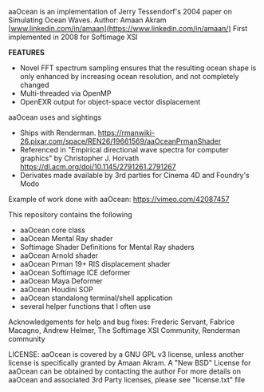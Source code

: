 aaOcean is an implementation of Jerry Tessendorf's 2004 paper on Simulating Ocean Waves.
Author: Amaan Akram 
[www.linkedin.com/in/amaan](https://www.linkedin.com/in/amaan/)
First implemented in 2008 for Softimage XSI

**FEATURES**
* Novel FFT spectrum sampling ensures that the resulting ocean shape is
  only enhanced by increasing ocean resolution, and not completely changed
* Multi-threaded via OpenMP
* OpenEXR output for object-space vector displacement

aaOcean uses and sightings
- Ships with Renderman. https://rmanwiki-26.pixar.com/space/REN26/19661569/aaOceanPrmanShader
- Referenced in "Empirical directional wave spectra for computer graphics" by Christopher J. Horvath https://dl.acm.org/doi/10.1145/2791261.2791267 
- Derivates made available by 3rd parties for Cinema 4D and Foundry's Modo

Example of work done with aaOcean:
https://vimeo.com/42087457

This repository contains the following

* aaOcean core class
* aaOcean Mental Ray shader
* Softimage Shader Definitions for Mental Ray shaders
* aaOcean Arnold shader
* aaOcean Prman 19+ RIS displacement shader
* aaOcean Softimage ICE deformer
* aaOcean Maya Deformer
* aaOcean Houdini SOP
* aaOcean standalong terminal/shell application
* several helper functions that I often use

Acknowledgements for help and bug fixes: Frederic Servant, Fabrice Macagno, Andrew Helmer,
The Softimage XSI Community, Renderman community

LICENSE: 
aaOcean is covered by a GNU GPL v3 license, unless another license is specifically 
granted by Amaan Akram.
A "New BSD" License for aaOcean can be obtained by contacting the author
For more details on aaOcean and associated 3rd Party licenses, please see
"license.txt" file 
